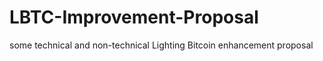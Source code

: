 # LBTC-Improvement-Proposal



some technical and non-technical Lighting Bitcoin enhancement proposal

